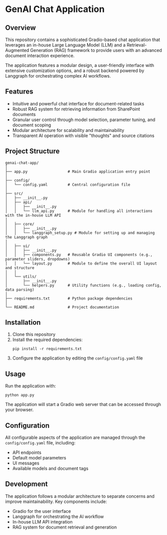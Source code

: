 # GenAI Chat Application

## Overview
This repository contains a sophisticated Gradio-based chat application that leverages an in-house Large Language Model (LLM) and a Retrieval-Augmented Generation (RAG) framework to provide users with an advanced document interaction experience.

The application features a modular design, a user-friendly interface with extensive customization options, and a robust backend powered by Langgraph for orchestrating complex AI workflows.

## Features
- Intuitive and powerful chat interface for document-related tasks
- Robust RAG system for retrieving information from SharePoint documents
- Granular user control through model selection, parameter tuning, and document scoping
- Modular architecture for scalability and maintainability
- Transparent AI operation with visible "thoughts" and source citations

## Project Structure
```
genai-chat-app/
│
├── app.py                  # Main Gradio application entry point
│
├── config/
│   └── config.yaml         # Central configuration file
│
├── src/
│   ├── __init__.py
│   ├── api/
│   │   ├── __init__.py
│   │   └── llm_api.py      # Module for handling all interactions with the in-house LLM API
│
│   ├── core/
│   │   ├── __init__.py
│   │   └── langgraph_setup.py # Module for setting up and managing the Langgraph graph
│
│   ├── ui/
│   │   ├── __init__.py
│   │   ├── components.py   # Reusable Gradio UI components (e.g., parameter sliders, dropdowns)
│   │   └── layout.py       # Module to define the overall UI layout and structure
│   │
│   └── utils/
│       ├── __init__.py
│       └── helpers.py      # Utility functions (e.g., loading config, data parsing)
│
├── requirements.txt        # Python package dependencies
│
└── README.md               # Project documentation
```

## Installation
1. Clone this repository
2. Install the required dependencies:
   ```
   pip install -r requirements.txt
   ```
3. Configure the application by editing the `config/config.yaml` file

## Usage
Run the application with:
```
python app.py
```

The application will start a Gradio web server that can be accessed through your browser.

## Configuration
All configurable aspects of the application are managed through the `config/config.yaml` file, including:
- API endpoints
- Default model parameters
- UI messages
- Available models and document tags

## Development
The application follows a modular architecture to separate concerns and improve maintainability. Key components include:
- Gradio for the user interface
- Langgraph for orchestrating the AI workflow
- In-house LLM API integration
- RAG system for document retrieval and generation
